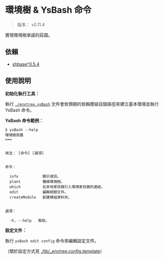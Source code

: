環境樹 & YsBash 命令
=======


> 版本： v0.11.4

實現環境樹承諾的莊園。



## 依賴


* [shbase^0.5.4](https://github.com/BwayCer/envtree/tree/module/shbase)



## 使用說明


**初始化執行工具：**

執行 [`./envtree.ysBash`](./envtree.ysBash)
文件會依預期的依賴模組目錄路徑來建立基本環境並執行 YsBash 命令。


**YsBash 命令範例：**

```
$ ysBash --help
環境樹設置
===


用法： [命令] [選項]


命令：

  info           顯示資訊。
  plant          種植環境樹。
  which          在本地家目錄引入環境家目錄的連結。
  edit           編輯相關文件。
  createModule   創建模組資料夾。


選項：

  -h, --help   幫助。
```


**設定文件：**

執行 `ysBash edit config` 命令來編輯設定文件。

（關於設定方式見
[./lib/_envtree.config.template](./lib/_envtree.config.template)）

